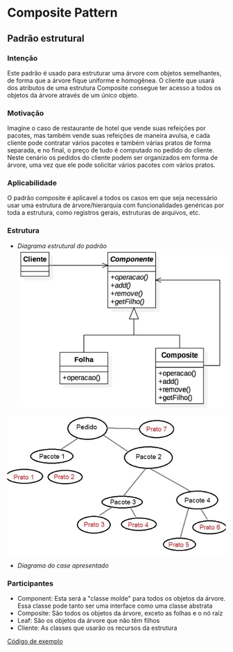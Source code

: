 # Composite Pattern
## Padrão estrutural

### Intenção
Este padrão é usado para estruturar uma árvore com objetos semelhantes, de forma que a árvore fique uniforme e homogênea. O cliente que usará dos atributos de uma estrutura Composite consegue ter acesso a todos os objetos da árvore através de um único objeto.

### Motivação
Imagine o caso de restaurante de hotel que vende suas refeições por pacotes, mas também vende suas refeições de maneira avulsa, e cada cliente pode contratar vários pacotes e também várias pratos de forma separada, e no final, o preço de tudo é computado no pedido do cliente.
Neste cenário os pedidos do cliente podem ser organizados em forma de árvore, uma vez que ele pode solicitar vários pacotes com vários pratos.

### Aplicabilidade
O padrão composite é aplicavel a todos os casos em que seja necessário usar uma estrutura de árvore/hierarquia com funcionalidades genéricas por toda a estrutura, como registros gerais, estruturas de arquivos, etc.

### Estrutura
- *Diagrama estrutural do padrão*
![](./diagrama-padrao.jpg)

![](./diagrama-case.jpg)
- *Diagrama do case apresentado*

### Participantes
- Component: Esta será a "classe molde" para todos os objetos da árvore. Essa classe pode tanto ser uma interface como uma classe abstrata
- Composite: São todos os objetos da árvore, exceto as folhas e o nó raíz
- Leaf: São os objetos da árvore que não têm filhos
- Cliente: As classes que usarão os recursos da estrutura

[Código de exemplo](./exemplo)
